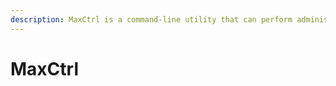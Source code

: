 ```yaml
---
description: MaxCtrl is a command-line utility that can perform administrative tasks using MaxScale's REST API
---
```


# MaxCtrl

